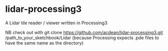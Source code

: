 # lidar-processing3
A Lidar tile reader / viewer written in Processing3

NB check out with git clone https://github.com/acdean/lidar-processing3.git /path_to_your_sketchbook/Lidar
(because Processing expects .pde files to have the same name as the directory)



